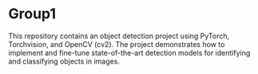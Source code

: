 # Group1
This repository contains an object detection project using PyTorch, Torchvision, and OpenCV (cv2). The project demonstrates how to implement and fine-tune state-of-the-art detection models for identifying and classifying objects in images.
